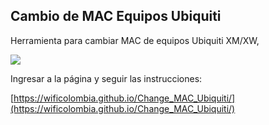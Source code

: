 ## Cambio de MAC Equipos Ubiquiti

Herramienta para cambiar MAC de equipos Ubiquiti XM/XW, 

![](https://raw.githubusercontent.com/jsalonl/Change_MAC_Ubiquiti/master/img/1.png)

Ingresar a la página y seguir las instrucciones:

[https://wificolombia.github.io/Change_MAC_Ubiquiti/](https://wificolombia.github.io/Change_MAC_Ubiquiti/)

